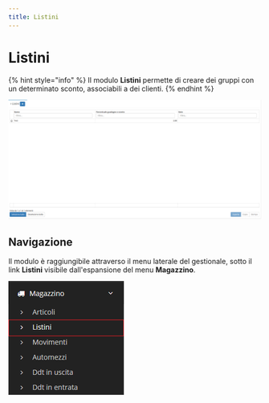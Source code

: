 ```yaml
---
title: Listini
---
```


# Listini

{% hint style="info" %}
Il modulo **Listini** permette di creare dei gruppi con un determinato sconto, associabili a dei clienti.
{% endhint %}

![Screenshot interfaccia listini](../../../../.gitbook/assets/schermatalistini.PNG)

## Navigazione

Il modulo è raggiungibile attraverso il menu laterale del gestionale, sotto il link **Listini** visibile dall'espansione del menu **Magazzino**.

![Screenshot navigazione listini](../../../../.gitbook/assets/posizionelistini.PNG)

